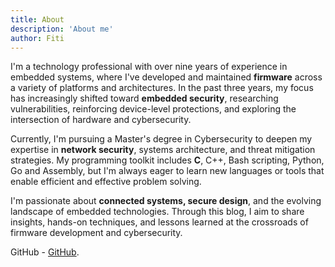 ```yaml
---
title: About
description: 'About me'
author: Fiti
---
```


I'm a technology professional with over nine years of experience in embedded systems, where I've developed and maintained **firmware** across a variety of platforms and architectures. In the past three years, my focus has increasingly shifted toward **embedded security**, researching vulnerabilities, reinforcing device-level protections, and exploring the intersection of hardware and cybersecurity.

Currently, I'm pursuing a Master's degree in Cybersecurity to deepen my expertise in **network security**, systems architecture, and threat mitigation strategies. My programming toolkit includes **C**, C++, Bash scripting, Python, Go and Assembly, but I'm always eager to learn new languages or tools that enable efficient and effective problem solving.

I'm passionate about **connected systems, secure design**, and the evolving landscape of embedded technologies. Through this blog, I aim to share insights, hands-on techniques, and lessons learned at the crossroads of firmware development and cybersecurity.

GitHub -  [GitHub](https://github.com/fitirl).
